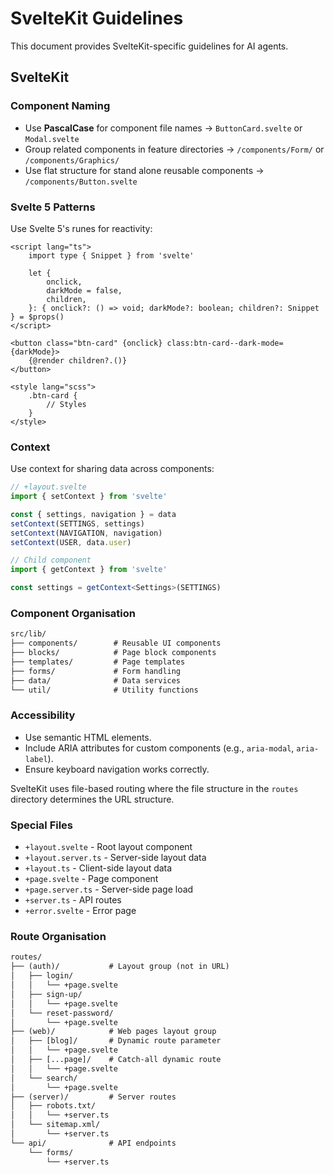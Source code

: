 <!-- Code generated by webkit; DO NOT EDIT. -->
# SvelteKit Guidelines

This document provides SvelteKit-specific guidelines for AI agents.

## SvelteKit


### Component Naming

- Use **PascalCase** for component file names -> `ButtonCard.svelte` or `Modal.svelte`
- Group related components in feature directories -> `/components/Form/` or `/components/Graphics/`
- Use flat structure for stand alone reusable components -> `/components/Button.svelte`

### Svelte 5 Patterns

Use Svelte 5's runes for reactivity:

```svelte
<script lang="ts">
	import type { Snippet } from 'svelte'

	let {
		onclick,
		darkMode = false,
		children,
	}: { onclick?: () => void; darkMode?: boolean; children?: Snippet } = $props()
</script>

<button class="btn-card" {onclick} class:btn-card--dark-mode={darkMode}>
	{@render children?.()}
</button>

<style lang="scss">
	.btn-card {
		// Styles
	}
</style>
```

### Context

Use context for sharing data across components:

```typescript
// +layout.svelte
import { setContext } from 'svelte'

const { settings, navigation } = data
setContext(SETTINGS, settings)
setContext(NAVIGATION, navigation)
setContext(USER, data.user)
```

```typescript
// Child component
import { getContext } from 'svelte'

const settings = getContext<Settings>(SETTINGS)
```

### Component Organisation

```txt
src/lib/
├── components/        # Reusable UI components
├── blocks/            # Page block components
├── templates/         # Page templates
├── forms/             # Form handling
├── data/              # Data services
└── util/              # Utility functions
```

### Accessibility

- Use semantic HTML elements.
- Include ARIA attributes for custom components (e.g., `aria-modal`, `aria-label`).
- Ensure keyboard navigation works correctly.



SvelteKit uses file-based routing where the file structure in the `routes` directory determines the URL structure.

### Special Files

- `+layout.svelte` - Root layout component
- `+layout.server.ts` - Server-side layout data
- `+layout.ts` - Client-side layout data
- `+page.svelte` - Page component
- `+page.server.ts` - Server-side page load
- `+server.ts` - API routes
- `+error.svelte` - Error page

### Route Organisation

```txt
routes/
├── (auth)/           # Layout group (not in URL)
│   ├── login/
│   │   └── +page.svelte
│   ├── sign-up/
│   │   └── +page.svelte
│   └── reset-password/
│       └── +page.svelte
├── (web)/            # Web pages layout group
│   ├── [blog]/    	  # Dynamic route parameter
│   │   └── +page.svelte
│   ├── [...page]/    # Catch-all dynamic route
│   │   └── +page.svelte
│   └── search/
│       └── +page.svelte
├── (server)/         # Server routes
│   ├── robots.txt/
│   │   └── +server.ts
│   └── sitemap.xml/
│       └── +server.ts
└── api/              # API endpoints
    └── forms/
        └── +server.ts
```


